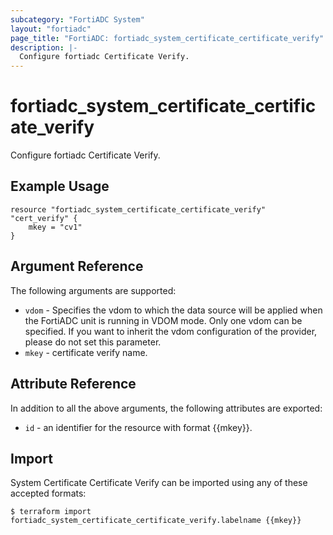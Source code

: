 ```yaml
---
subcategory: "FortiADC System"
layout: "fortiadc"
page_title: "FortiADC: fortiadc_system_certificate_certificate_verify"
description: |-
  Configure fortiadc Certificate Verify.
---
```


# fortiadc_system_certificate_certificate_verify
Configure fortiadc Certificate Verify.

## Example Usage
```hcl
resource "fortiadc_system_certificate_certificate_verify" "cert_verify" {
	mkey = "cv1"
}

```

## Argument Reference

The following arguments are supported:

* `vdom` - Specifies the vdom to which the data source will be applied when the FortiADC unit is running in VDOM mode. Only one vdom can be specified. If you want to inherit the vdom configuration of the provider, please do not set this parameter.
* `mkey` - certificate verify name.



## Attribute Reference

In addition to all the above arguments, the following attributes are exported:
* `id` - an identifier for the resource with format {{mkey}}.

## Import
 System Certificate Certificate Verify can be imported using any of these accepted formats:
```
$ terraform import fortiadc_system_certificate_certificate_verify.labelname {{mkey}}
```
